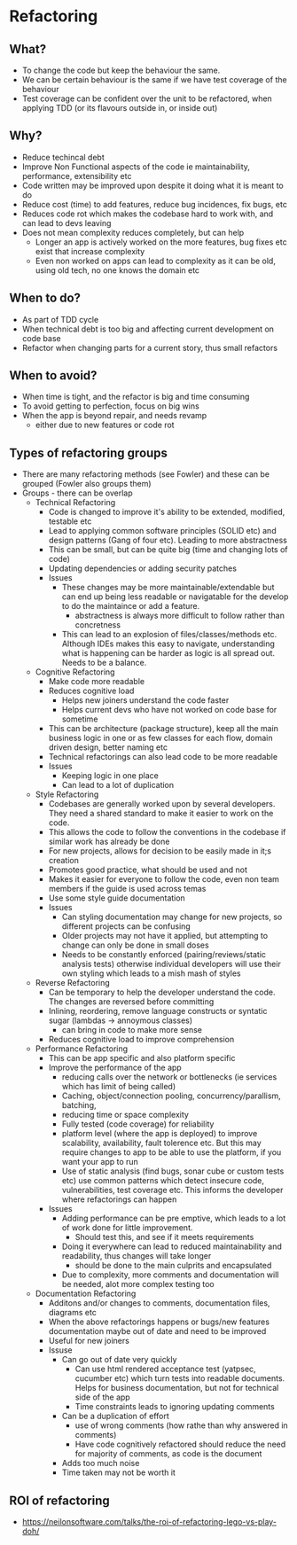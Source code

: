 # Refactoring

## What?

- To change the code but keep the behaviour the same.
- We can be certain behaviour is the same if we have test coverage of the behaviour
- Test coverage can be confident over the unit to be refactored, when applying TDD (or its flavours outside in, or inside out)

## Why?

- Reduce techincal debt
- Improve Non Functional aspects of the code ie maintainability, performance, extensibility etc
- Code written may be improved upon despite it doing what it is meant to do
- Reduce cost (time) to add features, reduce bug incidences, fix bugs, etc
- Reduces code rot which makes the codebase hard to work with, and can lead to devs leaving
- Does not mean complexity reduces completely, but can help
  - Longer an app is actively worked on the more features, bug fixes etc exist that increase complexity
  - Even non worked on apps can lead to complexity as it can be old, using old tech, no one knows the domain etc

## When to do?

- As part of TDD cycle
- When technical debt is too big and affecting current development on code base
- Refactor when changing parts for a current story, thus small refactors

## When to avoid?

- When time is tight, and the refactor is big and time consuming
- To avoid getting to perfection, focus on big wins
- When the app is beyond repair, and needs revamp
  - either due to new features or code rot

## Types of refactoring groups

- There are many refactoring methods (see Fowler) and these can be grouped (Fowler also groups them)
- Groups - there can be overlap
  - Technical Refactoring
    - Code is changed to improve it's ability to be extended, modified, testable etc
    - Lead to applying common software principles (SOLID etc) and design patterns (Gang of four etc). Leading to more abstractness
    - This can be small, but can be quite big (time and changing lots of code)
    - Updating dependencies or adding security patches
    - Issues
      - These changes may be more maintainable/extendable but can end up being less readable or navigatable for the develop to do the maintaince or add a feature.
        - abstractness is always more difficult to follow rather than concretness
      - This can lead to an explosion of files/classes/methods etc. Although IDEs makes this easy to navigate, understanding what is happening can be harder as logic is all spread out. Needs to be a balance.
  - Cognitive Refactoring
    - Make code more readable
    - Reduces cognitive load
      - Helps new joiners understand the code faster
      - Helps current devs who have not worked on code base for sometime
    - This can be architecture (package structure), keep all the main business logic in one or as few classes for each flow, domain driven design, better naming etc
    - Technical refactorings can also lead code to be more readable
    - Issues
      - Keeping logic in one place
      - Can lead to a lot of duplication
  - Style Refactoring
    - Codebases are generally worked upon by several developers. They need a shared standard to make it easier to work on the code.
    - This allows the code to follow the conventions in the codebase if similar work has already be done
    - For new projects, allows for decision to be easily made in it;s creation
    - Promotes good practice, what should be used and not
    - Makes it easier for everyone to follow the code, even non team members if the guide is used across temas
    - Use some style guide documentation
    - Issues
      - Can styling documentation may change for new projects, so different projects can be confusing
      - Older projects may not have it applied, but attempting to change can only be done in small doses
      - Needs to be constantly enforced (pairing/reviews/static analysis tests) otherwise individual developers will use their own styling which leads to a mish mash of styles
  - Reverse Refactoring
    - Can be temporary to help the developer understand the code. The changes are reversed before committing
    - Inlining, reordering, remove language constructs or syntatic sugar (lambdas -> annoymous classes)
      - can bring in code to make more sense
    - Reduces cognitive load to improve comprehension
  - Performance Refactoring
    - This can be app specific and also platform specific
    - Improve the performance of the app
      - reducing calls over the network or bottlenecks (ie services which has limit of being called)
      - Caching, object/connection pooling, concurrency/parallism, batching,
      - reducing time or space complexity
      - Fully tested (code coverage) for reliability
      - platform level (where the app is deployed) to improve scalability, availability, fault tolerence etc. But this may require changes to app to be able to use the platform, if you want your app to run
      - Use of static analysis (find bugs, sonar cube or custom tests etc) use common patterns which detect insecure code, vulnerabilities, test coverage etc. This informs the developer where refactorings can happen
    - Issues
      - Adding performance can be pre emptive, which leads to a lot of work done for little improvement.
        - Should test this, and see if it meets requirements
      - Doing it everywhere can lead to reduced maintainability and readability, thus changes will take longer
        - should be done to the main culprits and encapsulated
      - Due to complexity, more comments and documentation will be needed, alot more complex testing too
  - Documentation Refactoring
    - Additons and/or changes to comments, documentation files, diagrams etc
    - When the above refactorings happens or bugs/new features documentation maybe out of date and need to be improved
    - Useful for new joiners
    - Issuse
      - Can go out of date very quickly
        - Can use html rendered acceptance test (yatpsec, cucumber etc) which turn tests into readable documents. Helps for business documentation, but not for technical side of the app
        - Time constraints leads to ignoring updating comments
      - Can be a duplication of effort
        - use of wrong comments (how rathe than why answered in comments)
        - Have code cognitively refactored should reduce the need for majority of comments, as code is the document
      - Adds too much noise
      - Time taken may not be worth it

## ROI of refactoring

- https://neilonsoftware.com/talks/the-roi-of-refactoring-lego-vs-play-doh/
